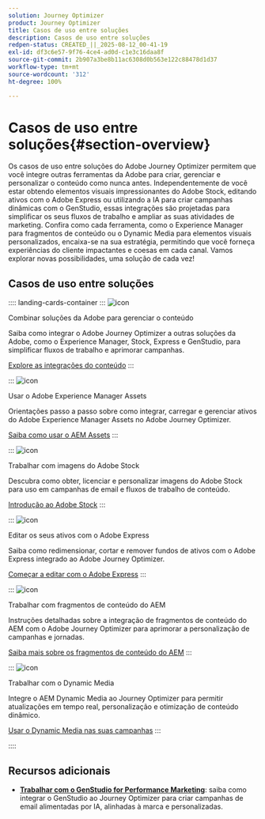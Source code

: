 ```yaml
---
solution: Journey Optimizer
product: Journey Optimizer
title: Casos de uso entre soluções
description: Casos de uso entre soluções
redpen-status: CREATED_||_2025-08-12_00-41-19
exl-id: df3c6e57-9f76-4ce4-ad0d-c1e3c16daa8f
source-git-commit: 2b907a3be8b11ac6308d0b563e122c88478d1d37
workflow-type: tm+mt
source-wordcount: '312'
ht-degree: 100%

---
```


# Casos de uso entre soluções{#section-overview}

Os casos de uso entre soluções do Adobe Journey Optimizer permitem que você integre outras ferramentas da Adobe para criar, gerenciar e personalizar o conteúdo como nunca antes. Independentemente de você estar obtendo elementos visuais impressionantes do Adobe Stock, editando ativos com o Adobe Express ou utilizando a IA para criar campanhas dinâmicas com o GenStudio, essas integrações são projetadas para simplificar os seus fluxos de trabalho e ampliar as suas atividades de marketing. Confira como cada ferramenta, como o Experience Manager para fragmentos de conteúdo ou o Dynamic Media para elementos visuais personalizados, encaixa-se na sua estratégia, permitindo que você forneça experiências do cliente impactantes e coesas em cada canal. Vamos explorar novas possibilidades, uma solução de cada vez!

## Casos de uso entre soluções

:::: landing-cards-container
:::
![icon](https://cdn.experienceleague.adobe.com/icons/puzzle-piece.svg)

Combinar soluções da Adobe para gerenciar o conteúdo

Saiba como integrar o Adobe Journey Optimizer a outras soluções da Adobe, como o Experience Manager, Stock, Express e GenStudio, para simplificar fluxos de trabalho e aprimorar campanhas.

[Explore as integrações do conteúdo](../using/integrations/content-integrations.md)
:::

:::
![icon](https://cdn.experienceleague.adobe.com/icons/screwdriver-wrench.svg)

Usar o Adobe Experience Manager Assets

Orientações passo a passo sobre como integrar, carregar e gerenciar ativos do Adobe Experience Manager Assets no Adobe Journey Optimizer.

[Saiba como usar o AEM Assets](../using/integrations/assets.md)
:::

:::
![icon](https://cdn.experienceleague.adobe.com/icons/images.svg)

Trabalhar com imagens do Adobe Stock

Descubra como obter, licenciar e personalizar imagens do Adobe Stock para uso em campanhas de email e fluxos de trabalho de conteúdo.

[Introdução ao Adobe Stock](../using/integrations/stock.md)
:::

:::
![icon](https://cdn.experienceleague.adobe.com/icons/pencil-ruler.svg?lang=pt-BR)

Editar os seus ativos com o Adobe Express

Saiba como redimensionar, cortar e remover fundos de ativos com o Adobe Express integrado ao Adobe Journey Optimizer.

[Começar a editar com o Adobe Express](../using/integrations/express.md)
:::

:::
![icon](https://cdn.experienceleague.adobe.com/icons/code-branch.svg)

Trabalhar com fragmentos de conteúdo do AEM

Instruções detalhadas sobre a integração de fragmentos de conteúdo do AEM com o Adobe Journey Optimizer para aprimorar a personalização de campanhas e jornadas.

[Saiba mais sobre os fragmentos de conteúdo do AEM](../using/integrations/aem-fragments.md)
:::

:::
![icon](https://cdn.experienceleague.adobe.com/icons/bullseye.svg)

Trabalhar com o Dynamic Media

Integre o AEM Dynamic Media ao Journey Optimizer para permitir atualizações em tempo real, personalização e otimização de conteúdo dinâmico.

[Usar o Dynamic Media nas suas campanhas](../using/integrations/aem-dynamic.md)
:::

::::


## Recursos adicionais

- **[Trabalhar com o GenStudio for Performance Marketing](../using/integrations/genstudio.md)**: saiba como integrar o GenStudio ao Journey Optimizer para criar campanhas de email alimentadas por IA, alinhadas à marca e personalizadas.
